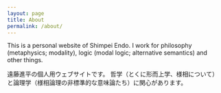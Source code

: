 ```yaml
---
layout: page
title: About
permalink: /about/
---
```


This is a personal website of Shimpei Endo.
I work for philosophy (metaphysics; modality), logic (modal logic; alternative semantics) and other things.

遠藤進平の個人用ウェブサイトです。
哲学（とくに形而上学、様相について）と論理学（様相論理の非標準的な意味論たち）に関心があります。
